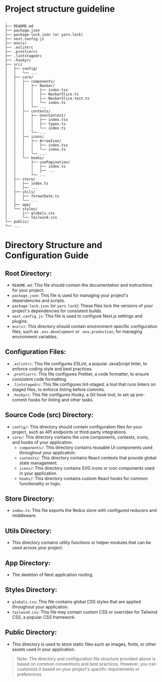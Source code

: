 # Project structure guideline

```
.
├── README.md
├── package.json
├── package-lock.json (or yarn.lock)
├── next.config.js
├── env(s)
├── .eslintrc
├── .prettierrc
├── .lintstagedrc
├── .huskyrc
├── src/
│   ├── config/
│   │   └── ...
│   ├── core/
│   │   ├── components/
│   │   │   ├── Navbar/
│   │   │   │   ├── index.tsx
│   │   │   │   ├── NavbarSlice.ts
│   │   │   │   ├── NavbarSlice.test.ts
│   │   │   │   └── index.ts
│   │   │   └── ...
│   │   ├── contexts/
│   │   │   ├── UserContext/
│   │   │   │   ├── index.tsx
│   │   │   │   ├── types.ts
│   │   │   │   └── index.ts
│   │   │   └── ...
│   │   ├── icons/
│   │   │   ├── ArrowIcon/
│   │   │   │   ├── index.tsx
│   │   │   │   └── index.ts
│   │   │   └── ...
│   │   └── hooks/
│   │       ├── usePagination/
│   │       │   ├── index.ts
│   │       │   ├── ...
│   │       └── ...
│   ├── store/
│   │   ├── index.ts
│   │   ├── ...
│   ├── utils/
│   │   ├── formatDate.ts
│   │   └── ...
│   ├── app/
│   └── styles/
│       ├── globals.css
│       └── tailwind.css
└── public/
└── ...
```

# Directory Structure and Configuration Guide

## Root Directory:
- `README.md`: This file should contain the documentation and instructions for your project.
- `package.json`: This file is used for managing your project's dependencies and scripts.
- `package-lock.json` (or `yarn.lock`): These files lock the versions of your project's dependencies for consistent builds.
- `next.config.js`: This file is used to configure Next.js settings and plugins.
- `env(s)`: This directory should contain environment-specific configuration files, such as `.env.development` or `.env.production`, for managing environment variables.

## Configuration Files:
- `.eslintrc`: This file configures ESLint, a popular JavaScript linter, to enforce coding style and best practices.
- `.prettierrc`: This file configures Prettier, a code formatter, to ensure consistent code formatting.
- `.lintstagedrc`: This file configures lint-staged, a tool that runs linters on staged files, to enforce linting before commits.
- `.huskyrc`: This file configures Husky, a Git hook tool, to set up pre-commit hooks for linting and other tasks.

## Source Code (src) Directory:
- `config/`: This directory should contain configuration files for your project, such as API endpoints or third-party integrations.
- `core/`: This directory contains the core components, contexts, icons, and hooks of your application.
  - `components/`: This directory contains reusable UI components used throughout your application.
  - `contexts/`: This directory contains React contexts that provide global state management.
  - `icons/`: This directory contains SVG icons or icon components used in your application.
  - `hooks/`: This directory contains custom React hooks for common functionality or logic.

## Store Directory:
- `index.ts`: This file exports the Redux store with configured reducers and middleware.

## Utils Directory:
- This directory contains utility functions or helper modules that can be used across your project.

## App Directory:
- The skeleton of Next application routing.

## Styles Directory:
- `globals.css`: This file contains global CSS styles that are applied throughout your application.
- `tailwind.css`: This file may contain custom CSS or overrides for Tailwind CSS, a popular CSS framework.

## Public Directory:
- This directory is used to store static files such as images, fonts, or other assets used in your application.

> Note: The directory and configuration file structure provided above is based on common conventions and best practices. However, you can customize it based on your project's specific requirements or preferences.
